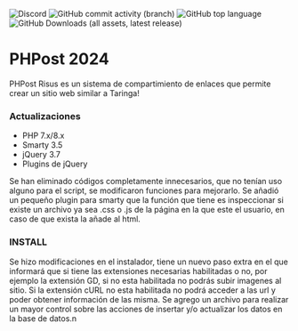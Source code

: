 ![Discord](https://img.shields.io/discord/1150516717617938543?style=flat-square&label=Chat%20de%20Discord&color=%237289da)
![GitHub commit activity (branch)](https://img.shields.io/github/commit-activity/m/ScriptParaPHPost/PHPost/main?style=flat-square&label=Actividad%20commit)
![GitHub top language](https://img.shields.io/github/languages/top/ScriptParaPHPost/PHPost?style=flat-square)
![GitHub Downloads (all assets, latest release)](https://img.shields.io/github/downloads/ScriptParaPHPost/PHPost/latest/total?style=flat-square)


# PHPost 2024
PHPost Risus es un sistema de compartimiento de enlaces que permite crear un sitio web similar a Taringa!

### Actualizaciones
 * PHP 7.x/8.x
 * Smarty 3.5
 * jQuery 3.7 
 * Plugins de jQuery

Se han eliminado códigos completamente innecesarios, que no tenían uso alguno para el script, se modificaron funciones para mejorarlo.
Se añadió un pequeño plugin para smarty que la función que tiene es inspeccionar si existe un archivo ya sea .css o .js de la página en la que este el usuario, en caso de que exista la añade al html.

### INSTALL
Se hizo modificaciones en el instalador, tiene un nuevo paso extra en el que informará que si tiene las extensiones necesarias habilitadas o no, por ejemplo la extensión GD, si no esta habilitada no podrás subir imagenes al sitio. Si la extensión cURL no esta habilitada no podrá acceder a las url y poder obtener información de las misma.
Se agrego un archivo para realizar un mayor control sobre las acciones de insertar y/o actualizar los datos en la base de datos.n